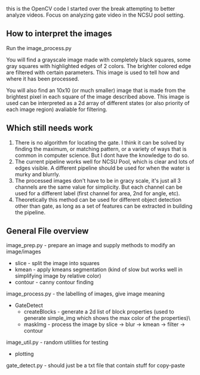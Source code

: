 this is the OpenCV code I started over the break attempting to better analyze videos. Focus on analyzing gate video in the NCSU pool setting.

## How to interpret the images  

Run the image_process.py

You will find a grayscale image made with completely black squares, some gray squares with highlighted edges of 2 colors. The brighter colored edge are filtered with certain parameters. This image is used to tell how and where it has been processed.

You will also find an 10x10 (or much smaller) image that is made from the brightest pixel in each square of the image described above. This image is used can be interpreted as a 2d array of different states (or also priority of each image region) avaliable for filtering.  

## Which still needs work
1. There is no algorithm for locating the gate. I think it can be solved by finding the maximum, or matching pattern, or a variety of ways that is common in computer science. But I dont have the knowledge to do so.
2. The current pipeline works well for NCSU Pool, which is clear and lots of edges visible. A different pipeline should be used for when the water is murky and blurrly.
3. The processed images don't have to be in gracy scale, it's just all 3 channels are the same value for simplicity. But each channel can be used for a different label (first channel for area, 2nd for angle, etc).
4. Theoretically this method can be used for different object detection other than gate, as long as a set of features can be extracted in building the pipeline.

## General File overview

image_prep.py - prepare an image and supply methods to modify an image/images
* slice - split the image into squares
* kmean - apply kmeans segmentation (kind of slow but works well in simplifying image by relative color)
* contour - canny contour finding

image_process.py - the labelling of images, give image meaning
* GateDetect
    * createBlocks - generate a 2d list of block properties (used to generate simple_img which shows the max color of the properties)\
    *    maskImg - process the image by slice -> blur -> kmean -> filter -> contour

image_util.py - random utilities for testing
* plotting

gate_detect.py - should just be a txt file that contain stuff for copy-paste
